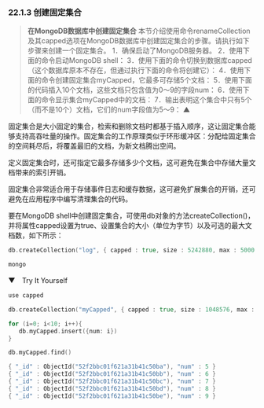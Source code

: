 ### 22.1.3 创建固定集合

> **在MongoDB数据库中创建固定集合**
> 本节介绍使用命令renameCollection及其capped选项在MongoDB数据库中创建固定集合的步骤。请执行如下步骤来创建一个固定集合。
> 1．确保启动了MongoDB服务器。
> 2．使用下面的命令启动MongoDB shell：
> 3．使用下面的命令切换到数据库capped（这个数据库原本不存在，但通过执行下面的命令将创建它）：
> 4．使用下面的命令创建固定集合myCapped，它最多可存储5个文档：
> 5．使用下面的代码插入10个文档，这些文档只包含值为0～9的字段num：
> 6．使用下面的命令显示集合myCapped中的文档：
> 7．输出表明这个集合中只有5个（而不是10个）文档，它们的num字段值为5～9：
> ▲

固定集合是大小固定的集合，检索和删除文档时都基于插入顺序，这让固定集合能够支持高吞吐量的操作。固定集合的工作原理类似于环形缓冲区：分配给固定集合的空间耗尽后，将覆盖最旧的文档，为新文档腾出空间。

定义固定集合时，还可指定它最多存储多少个文档，这可避免在集合中存储大量文档带来的索引开销。

固定集合非常适合用于存储事件日志和缓存数据，这可避免扩展集合的开销，还可避免在应用程序中编写清理集合的代码。

要在MongoDB shell中创建固定集合，可使用db对象的方法createCollection()，并将属性capped设置为true、设置集合的大小（单位为字节）以及可选的最大文档数，如下所示：

```go
db.createCollection("log", { capped : true, size : 5242880, max : 5000 } )
```

```go
mongo
```

▼　Try It Yourself

```go
use capped
```

```go
db.createCollection("myCapped", { capped : true, size : 1048576, max : 5 } )
```

```go
for (i=0; i<10; i++){
   db.myCapped.insert({num: i})
}
```

```go
db.myCapped.find()
```

```go
{ "_id" : ObjectId("52f2bbc01f621a31b41c50ba"), "num" : 5 }
{ "_id" : ObjectId("52f2bbc01f621a31b41c50bb"), "num" : 6 }
{ "_id" : ObjectId("52f2bbc01f621a31b41c50bc"), "num" : 7 }
{ "_id" : ObjectId("52f2bbc01f621a31b41c50bd"), "num" : 8 }
{ "_id" : ObjectId("52f2bbc01f621a31b41c50be"), "num" : 9 }
```

